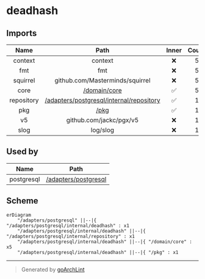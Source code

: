 # deadhash

## Imports

|    Name    |                           Path                            | Inner | Count |
|:----------:|:---------------------------------------------------------:|:-----:|:-----:|
|  context   |                          context                          |  ❌   |   5   |
|    fmt     |                            fmt                            |  ❌   |   5   |
|  squirrel  |              github.com/Masterminds/squirrel              |  ❌   |   5   |
|    core    |          [/domain/core](../../../domain/core.md)          |  ✅   |   5   |
| repository | [/adapters/postgresql/internal/repository](repository.md) |  ✅   |   1   |
|    pkg     |                  [/pkg](../../../pkg.md)                  |  ✅   |   1   |
|     v5     |                  github.com/jackc/pgx/v5                  |  ❌   |   1   |
|    slog    |                         log/slog                          |  ❌   |   1   |

## Used by

|    Name    |                    Path                     |
|:----------:|:-------------------------------------------:|
| postgresql | [/adapters/postgresql](../../postgresql.md) |

## Scheme

```mermaid
erDiagram
    "/adapters/postgresql" ||--|{ "/adapters/postgresql/internal/deadhash" : x1
    "/adapters/postgresql/internal/deadhash" ||--|{ "/adapters/postgresql/internal/repository" : x1
    "/adapters/postgresql/internal/deadhash" ||--|{ "/domain/core" : x5
    "/adapters/postgresql/internal/deadhash" ||--|{ "/pkg" : x1
```

---

> Generated by [goArchLint](https://github.com/gbh007/goarchlint)
